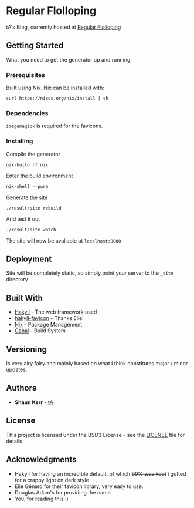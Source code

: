 # Regular Flolloping

tA's Blog, currently hosted at [Regular Flolloping](https://regularflolloping.com)

## Getting Started

What you need to get the generator up and running.

### Prerequisites

Built using Nix.
Nix can be installed with:  
```
curl https://nixos.org/nix/install | sh
```  

### Dependencies

`imagemagick` is required for the favicons.

### Installing

Compile the generator

```
nix-build rf.nix
```  

Enter the build environment

```
nix-shell --pure
```

Generate the site

```
./result/site rebuild
```

And test it out

```
./result/site watch
```

The site will now be avaliable at `localhost:8000`

## Deployment

Site will be completely static, so simply point your server to the `_site` directory

## Built With

* [Hakyll](https://jaspervdj.be) - The web framework used
* [hakyll-favicon](https://github.com/elaye/hakyll-favicon) - Thanks Elie!
* [Nix](https://nixos.org) - Package Management
* [Cabal](https://cabal.readthedocs.io) - Build System

## Versioning

Is very airy fairy and mainly based on what I think constitutes major / minor updates.

## Authors

* **Shaun Kerr** - [tA](https://github.com/techieAgnostic)

## License

This project is licensed under the BSD3 License - see the [LICENSE](LICENSE) file for details

## Acknowledgments

* Hakyll for having an incredible default, of which ~~90% was kept~~ i gutted for a crappy light on dark style
* Elie Génard for their favicon library, very easy to use.
* Douglas Adam's for providing the name
* You, for reading this :)

